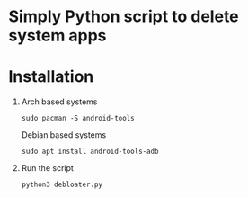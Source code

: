 # Simply Python script to delete system apps 

# Installation

1.  Arch based systems

    ```
    sudo pacman -S android-tools

    ```
    Debian based systems

    ```
    sudo apt install android-tools-adb

    ```

2. Run the script

    ```
    python3 debloater.py
    
    ```
